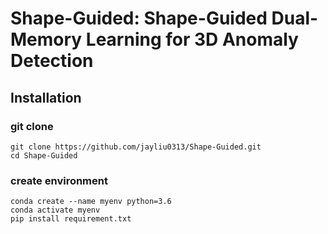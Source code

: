# Shape-Guided: Shape-Guided Dual-Memory Learning for 3D Anomaly Detection

## Installation

### git clone
```
git clone https://github.com/jayliu0313/Shape-Guided.git
cd Shape-Guided
```

### create environment
```
conda create --name myenv python=3.6
conda activate myenv
pip install requirement.txt
```
